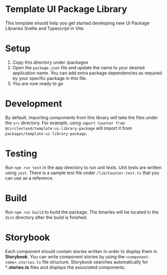 # Template UI Package Library

This template should help you get started developing new UI Package Libraries Svelte and Typescript in Vite.

# Setup

1. Copy this directory under <root>/packages
2. Open the `package.json` file and update the name to your desired application name. You can add extra package dependencies as required by your specific package in this file.
3. You are now ready to go

# Development

By default, importing components from this library will take the files under the ```src``` directory. For example, using ```import Counter from @circlesland/template-ui-library-package``` will import it from ```packages/template-ui-library-package```.

# Testing
Run `npm run test` in the app directory to run unit tests. Unit tests are written using `jest`. There is a sample test file under `/lib/Counter.test.ts` that you can use as a reference.


# Build

Run `npm run build` to build the package. The binaries will be located in the `dist` directory after the build is finished.

# Storybook

Each component should contain stories written in order to display them in **Storybook**. You can write component stories by using the ```<component-name>.stories.ts``` file structure. Storybook searches automatically for ***.stories.ts** files and displays the associated components.
